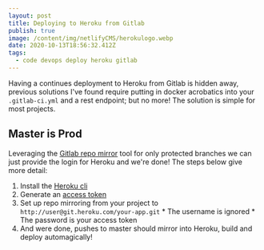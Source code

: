 ```yaml
---
layout: post
title: Deploying to Heroku from Gitlab
publish: true
image: /content/img/netlifyCMS/herokulogo.webp
date: 2020-10-13T18:56:32.412Z
tags:
  - code devops deploy heroku gitlab
---
```

Having a continues deployment to Heroku from Gitlab is hidden away, previous solutions I've found require putting in docker acrobatics into your `.gitlab-ci.yml` and a rest endpoint; but no more! The solution is simple for most projects.

## Master is Prod
Leveraging the [Gitlab repo mirror](https://docs.gitlab.com/ee/user/project/repository/repository_mirroring.html) tool for only protected branches we can just provide the login for Heroku and we're done! The steps below give more detail:
  1. Install the [Heroku cli](https://devcenter.heroku.com/articles/heroku-cli)
  1. Generate an [access token](https://devcenter.heroku.com/articles/authentication#retrieving-the-api-token)
  1. Set up repo mirroring from your project to `http://user@git.heroku.com/your-app.git`
    * The username is ignored
    * The password is your access token
  1. And were done, pushes to master should mirror into Heroku, build and deploy automagically!

